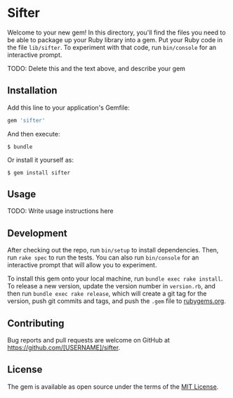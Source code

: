 # Sifter

Welcome to your new gem! In this directory, you'll find the files you need to be able to package up your Ruby library into a gem. Put your Ruby code in the file `lib/sifter`. To experiment with that code, run `bin/console` for an interactive prompt.

TODO: Delete this and the text above, and describe your gem

## Installation

Add this line to your application's Gemfile:

```ruby
gem 'sifter'
```

And then execute:

    $ bundle

Or install it yourself as:

    $ gem install sifter

## Usage

TODO: Write usage instructions here

## Development

After checking out the repo, run `bin/setup` to install dependencies. Then, run `rake spec` to run the tests. You can also run `bin/console` for an interactive prompt that will allow you to experiment.

To install this gem onto your local machine, run `bundle exec rake install`. To release a new version, update the version number in `version.rb`, and then run `bundle exec rake release`, which will create a git tag for the version, push git commits and tags, and push the `.gem` file to [rubygems.org](https://rubygems.org).

## Contributing

Bug reports and pull requests are welcome on GitHub at https://github.com/[USERNAME]/sifter.


## License

The gem is available as open source under the terms of the [MIT License](http://opensource.org/licenses/MIT).

